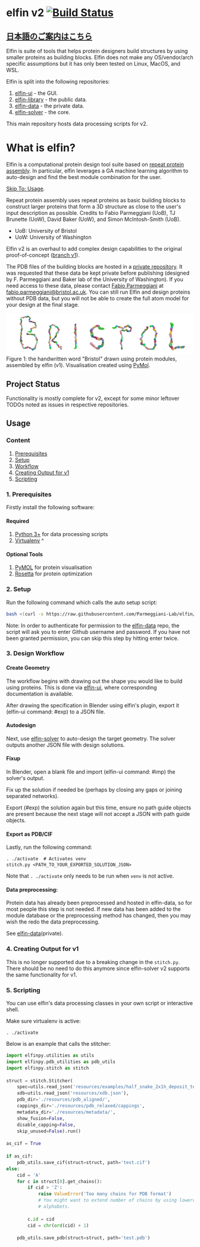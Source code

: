 # elfin v2 [![Build Status](https://travis-ci.com/joy13975/elfin.svg?branch=master)](https://travis-ci.com/joy13975/elfin)

## [日本語のご案内はこちら](README_JP.md)

Elfin is suite of tools that helps protein designers build structures by using smaller proteins as building blocks. Elfin does not make any OS/vendor/arch specific assumptions but it has only been tested on Linux, MacOS, and WSL.

Elfin is split into the following repositories:
 1. [elfin-ui](https://github.com/Parmeggiani-Lab/elfin-ui) - the GUI.
 2. [elfin-library](https://github.com/Parmeggiani-Lab/Library_01) - the public data.
 3. [elfin-data](https://github.com/Parmeggiani-Lab/elfin-data) - the private data.
 4. [elfin-solver](https://github.com/Parmeggiani-Lab/elfin-solver) - the core.

This main repository hosts data processing scripts for v2.

# What is elfin?

Elfin is a computational protein design tool suite based on [repeat protein assembly](https://www.sciencedirect.com/science/article/pii/S1047847717301417). In particular, elfin leverages a GA machine learning algorithm to auto-design and find the best module combination for the user.

[Skip To: Usage](#usage).

Repeat protein assembly uses repeat proteins as basic building blocks to construct larger proteins that form a 3D structure as close to the user's input description as possible. Credits to Fabio Parmeggiani (UoB), TJ Brunette (UoW), David Baker (UoW), and Simon McIntosh-Smith (UoB).

* UoB: University of Bristol
* UoW: University of Washington

Elfin v2 is an overhaul to add complex design capabilities to the original proof-of-concept ([branch v1](https://github.com/joy13975/elfin/tree/v1)).

The PDB files of the building blocks are hosted in a [private repository](https://github.com/joy13975/elfin-db). It was requested that these data be kept private before publishing (designed by F. Parmeggiani and Baker lab of the University of Washington). If you need access to these data, please contact [Fabio Parmeggiani](https://github.com/parmef) at fabio.parmeggiani@bristol.ac.uk. You can still run Elfin and design proteins without PDB data, but you will not be able to create the full atom model for your design at the final stage.

![alt tag](resources/diagrams/ProteinBristol.png)
Figure 1: the handwritten word "Bristol" drawn using protein modules, assembled by elfin (v1). Visualisation created using [PyMol](https://pymol.org).

## Project Status

Functionality is mostly complete for v2, except for some minor leftover TODOs noted as issues in respective repositories.

## Usage
### Content
   1. [Prerequisites](#1-prerequisites)
   2. [Setup](#2-setup)
   3. [Workflow](#3-design-workflow)
   4. [Creating Output for v1](#4-creating-output-for-v1)
   5. [Scripting](#5-scripting)

### 1. Prerequisites
Firstly install the following software:
#### Required
1. [Python 3+](https://www.python.org/downloads/) for data processing scripts
2. [Virtualenv](https://virtualenv.pypa.io/en/stable/) ^

#### Optional Tools
1. [PyMOL](https://www.pymol.org) for protein visualisation
2. [Rosetta](https://www.rosettacommons.org/software/license-and-download) for protein optimization

### 2. Setup

Run the following command which calls the auto setup script:
```Bash
bash <(curl -s https://raw.githubusercontent.com/Parmeggiani-Lab/elfin/master/setup_elfin)
```

Note: In order to authenticate for permission to the [elfin-data](https://github.com/Parmeggiani-Lab/elfin-data) repo, the script will ask you to enter Github username and password. If you have not been granted permission, you can skip this step by hitting enter twice.

### 3. Design Workflow

#### Create Geometry
The workflow begins with drawing out the shape you would like to build using proteins. This is done via [elfin-ui](https://github.com/Parmeggiani-Lab/elfin-ui), where corresponding documentation is  available.

After drawing the specification in Blender using elfin's plugin, export it (elfin-ui command: #exp) to a JSON file.

#### Autodesign
Next, use [elfin-solver](https://github.com/Parmeggiani-Lab/elfin-solver) to auto-design the target geometry. The solver outputs another JSON file with design solutions.

#### Fixup
In Blender, open a blank file and import (elfin-ui command: #imp) the solver's output.

Fix up the solution if needed be (perhaps by closing any gaps or joining separated networks).

Export (#exp) the solution again but this time, ensure no path guide objects are present because the next stage will not accept a JSON with path guide objects.

#### Export as PDB/CIF
Lastly, run the following command:

```
. ./activate  # Activates venv
stitch.py <PATH_TO_YOUR_EXPORTED_SOLUTION_JSON>
```

Note that ```. ./activate``` only needs to be run when `venv` is not active.

#### Data preprocessing:

Protein data has already been preprocessed and hosted in elfin-data, so for most people this step is not needed. If new data has been added to the module database or the preprocessing method has changed, then you may wish the redo the data preprocessing.

See [elfin-data](https://github.com/Parmeggiani-Lab/elfin-data)(private).

### 4. Creating Output for v1

This is no longer supported due to a breaking change in the `stitch.py`. There should be no need to do this anymore since elfin-solver v2 supports the same functionality for v1.

### 5. Scripting

You can use elfin's data processing classes in your own script or interactive shell.

Make sure virtualenv is active:
```
. ./activate
```

Below is an example that calls the stitcher:

```Python
import elfinpy.utilities as utils
import elfinpy.pdb_utilities as pdb_utils
import elfinpy.stitch as stitch

struct = stitch.Stitcher(
    spec=utils.read_json('resources/examples/half_snake_2x1h_deposit_test.json'),
    xdb=utils.read_json('resources/xdb.json'),
    pdb_dir='./resources/pdb_aligned/',
    cappings_dir='./resources/pdb_relaxed/cappings',
    metadata_dir='./resources/metadata/',
    show_fusion=False,
    disable_capping=False,
    skip_unused=False).run()

as_cif = True

if as_cif:
    pdb_utils.save_cif(struct=struct, path='test.cif')
else:
    cid = 'A'
    for c in struct[0].get_chains():
        if cid > 'Z':
            raise ValueError('Too many chains for PDB format')
            # You might want to extend number of chains by using lowercase
            # alphabets.

        c.id = cid
        cid = chr(ord(cid) + 1)

    pdb_utils.save_pdb(struct=struct, path='test.pdb')
```
